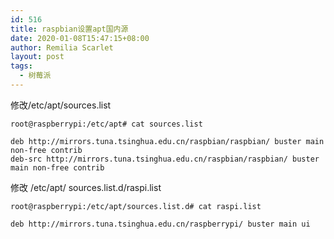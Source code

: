 ```yaml
---
id: 516
title: raspbian设置apt国内源
date: 2020-01-08T15:47:15+08:00
author: Remilia Scarlet
layout: post
tags:
  - 树莓派
---
```

修改/etc/apt/sources.list

```
root@raspberrypi:/etc/apt# cat sources.list

deb http://mirrors.tuna.tsinghua.edu.cn/raspbian/raspbian/ buster main non-free contrib  
deb-src http://mirrors.tuna.tsinghua.edu.cn/raspbian/raspbian/ buster main non-free contrib
```

修改 /etc/apt/ sources.list.d/raspi.list

```
root@raspberrypi:/etc/apt/sources.list.d# cat raspi.list

deb http://mirrors.tuna.tsinghua.edu.cn/raspberrypi/ buster main ui
```